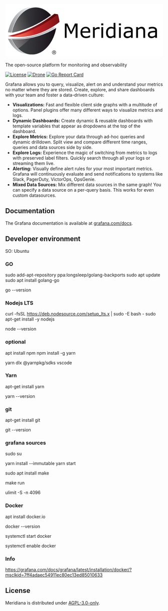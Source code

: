 
<img src="public/img/meridiana.png">  

The open-source platform for monitoring and observability

[![License](https://img.shields.io/github/license/grafana/grafana)](LICENSE)
[![Drone](https://drone.grafana.net/api/badges/grafana/grafana/status.svg)](https://drone.grafana.net/grafana/grafana)
[![Go Report Card](https://goreportcard.com/badge/github.com/grafana/grafana)](https://goreportcard.com/report/github.com/grafana/grafana)

Grafana allows you to query, visualize, alert on and understand your metrics no matter where they are stored. Create, explore, and share dashboards with your team and foster a data-driven culture:

- **Visualizations:** Fast and flexible client side graphs with a multitude of options. Panel plugins offer many different ways to visualize metrics and logs.
- **Dynamic Dashboards:** Create dynamic & reusable dashboards with template variables that appear as dropdowns at the top of the dashboard.
- **Explore Metrics:** Explore your data through ad-hoc queries and dynamic drilldown. Split view and compare different time ranges, queries and data sources side by side.
- **Explore Logs:** Experience the magic of switching from metrics to logs with preserved label filters. Quickly search through all your logs or streaming them live.
- **Alerting:** Visually define alert rules for your most important metrics. Grafana will continuously evaluate and send notifications to systems like Slack, PagerDuty, VictorOps, OpsGenie.
- **Mixed Data Sources:** Mix different data sources in the same graph! You can specify a data source on a per-query basis. This works for even custom datasources.

## Documentation

The Grafana documentation is available at [grafana.com/docs](https://grafana.com/docs/).

## Developer environment

SO: Ubuntu  

### GO

sudo add-apt-repository ppa:longsleep/golang-backports
sudo apt update
sudo apt install golang-go

go --version

### Nodejs LTS
curl -fsSL https://deb.nodesource.com/setup_lts.x | sudo -E bash -
sudo apt-get install -y nodejs

node --version

### optional
apt install npm
npm install -g yarn

yarn dlx @yarnpkg/sdks vscode

### Yarn
apt-get install yarn

yarn --version

### git
apt-get install git

git --version


### grafana sources
sudo su

yarn install --immutable
yarn start

sudo apt install make

make run

ulimit -S -n 4096


### Docker

apt install docker.io

docker --version

systemctl start docker

systemctl enable docker

### Info

https://grafana.com/docs/grafana/latest/installation/docker/?msclkid=7ff4adaec54911ec80ec13ed85010633


## License

Meridiana is distributed under [AGPL-3.0-only](LICENSE).
